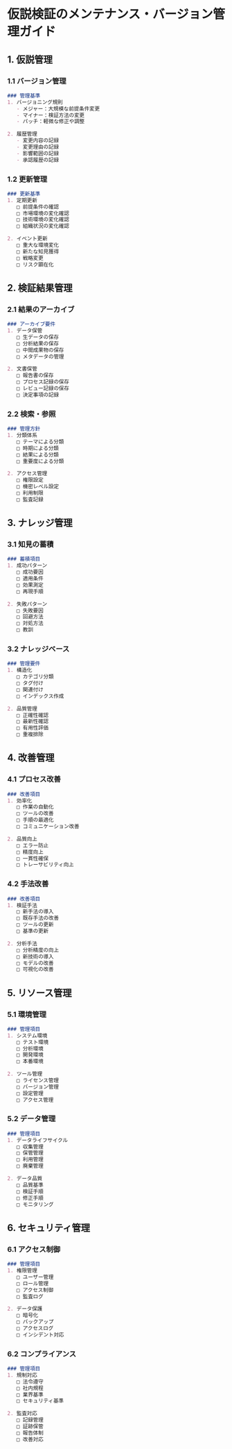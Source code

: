 # 仮説検証のメンテナンス・バージョン管理ガイド

## 1. 仮説管理

### 1.1 バージョン管理
```markdown
### 管理基準
1. バージョニング規則
   - メジャー：大規模な前提条件変更
   - マイナー：検証方法の変更
   - パッチ：軽微な修正や調整

2. 履歴管理
   - 変更内容の記録
   - 変更理由の記録
   - 影響範囲の記録
   - 承認履歴の記録
```

### 1.2 更新管理
```markdown
### 更新基準
1. 定期更新
   □ 前提条件の確認
   □ 市場環境の変化確認
   □ 技術環境の変化確認
   □ 組織状況の変化確認

2. イベント更新
   □ 重大な環境変化
   □ 新たな知見獲得
   □ 戦略変更
   □ リスク顕在化
```

## 2. 検証結果管理

### 2.1 結果のアーカイブ
```markdown
### アーカイブ要件
1. データ保管
   □ 生データの保存
   □ 分析結果の保存
   □ 中間成果物の保存
   □ メタデータの管理

2. 文書保管
   □ 報告書の保存
   □ プロセス記録の保存
   □ レビュー記録の保存
   □ 決定事項の記録
```

### 2.2 検索・参照
```markdown
### 管理方針
1. 分類体系
   □ テーマによる分類
   □ 時期による分類
   □ 結果による分類
   □ 重要度による分類

2. アクセス管理
   □ 権限設定
   □ 機密レベル設定
   □ 利用制限
   □ 監査記録
```

## 3. ナレッジ管理

### 3.1 知見の蓄積
```markdown
### 蓄積項目
1. 成功パターン
   □ 成功要因
   □ 適用条件
   □ 効果測定
   □ 再現手順

2. 失敗パターン
   □ 失敗要因
   □ 回避方法
   □ 対処方法
   □ 教訓
```

### 3.2 ナレッジベース
```markdown
### 管理要件
1. 構造化
   □ カテゴリ分類
   □ タグ付け
   □ 関連付け
   □ インデックス作成

2. 品質管理
   □ 正確性確認
   □ 最新性確認
   □ 有用性評価
   □ 重複排除
```

## 4. 改善管理

### 4.1 プロセス改善
```markdown
### 改善項目
1. 効率化
   □ 作業の自動化
   □ ツールの改善
   □ 手順の最適化
   □ コミュニケーション改善

2. 品質向上
   □ エラー防止
   □ 精度向上
   □ 一貫性確保
   □ トレーサビリティ向上
```

### 4.2 手法改善
```markdown
### 改善項目
1. 検証手法
   □ 新手法の導入
   □ 既存手法の改善
   □ ツールの更新
   □ 基準の更新

2. 分析手法
   □ 分析精度の向上
   □ 新技術の導入
   □ モデルの改善
   □ 可視化の改善
```

## 5. リソース管理

### 5.1 環境管理
```markdown
### 管理項目
1. システム環境
   □ テスト環境
   □ 分析環境
   □ 開発環境
   □ 本番環境

2. ツール管理
   □ ライセンス管理
   □ バージョン管理
   □ 設定管理
   □ アクセス管理
```

### 5.2 データ管理
```markdown
### 管理項目
1. データライフサイクル
   □ 収集管理
   □ 保管管理
   □ 利用管理
   □ 廃棄管理

2. データ品質
   □ 品質基準
   □ 検証手順
   □ 修正手順
   □ モニタリング
```

## 6. セキュリティ管理

### 6.1 アクセス制御
```markdown
### 管理項目
1. 権限管理
   □ ユーザー管理
   □ ロール管理
   □ アクセス制御
   □ 監査ログ

2. データ保護
   □ 暗号化
   □ バックアップ
   □ アクセスログ
   □ インシデント対応
```

### 6.2 コンプライアンス
```markdown
### 管理項目
1. 規制対応
   □ 法令遵守
   □ 社内規程
   □ 業界基準
   □ セキュリティ基準

2. 監査対応
   □ 記録管理
   □ 証跡保管
   □ 報告体制
   □ 改善対応